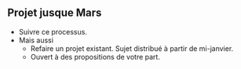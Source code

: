 ##  Projet jusque Mars

- Suivre ce processus.
- Mais aussi
  - Refaire un projet existant. Sujet distribué à partir de mi-janvier.
  - Ouvert à des propositions de votre part. 
